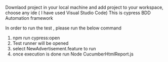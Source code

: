 Downlaod project in your local machine and add project to your workspace, choose any ide ( I have used Visual Studio Code)
This is cypress BDD Automation framework 

In order to run the test , please run the below command
1) npm run cypress:open
2) Test runner will be opened
3) select NewAdvertisement.feature  to run
4) once  execution is done run Node CucumberHtmlReport.js